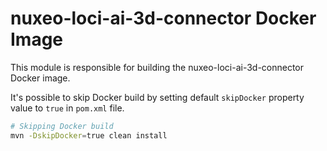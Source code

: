 # nuxeo-loci-ai-3d-connector Docker Image

This module is responsible for building the nuxeo-loci-ai-3d-connector Docker image.


It's possible to skip Docker build by setting default `skipDocker` property value to `true` in `pom.xml` file.

```bash
# Skipping Docker build
mvn -DskipDocker=true clean install
```
